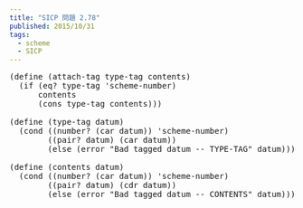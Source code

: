 ```yaml
---
title: "SICP 問題 2.78"
published: 2015/10/31
tags:
  - scheme
  - SICP
---
```



<pre class="code lang-scheme" data-lang="scheme" data-unlink><span class="synSpecial">(</span><span class="synStatement">define</span> <span class="synSpecial">(</span>attach-tag type-tag contents<span class="synSpecial">)</span>
  <span class="synSpecial">(</span><span class="synStatement">if</span> <span class="synSpecial">(</span><span class="synIdentifier">eq?</span> type-tag <span class="synSpecial">'</span>scheme-number<span class="synSpecial">)</span>
      contents
      <span class="synSpecial">(</span><span class="synIdentifier">cons</span> type-tag contents<span class="synSpecial">)))</span>

<span class="synSpecial">(</span><span class="synStatement">define</span> <span class="synSpecial">(</span>type-tag datum<span class="synSpecial">)</span>
  <span class="synSpecial">(</span><span class="synStatement">cond</span> <span class="synSpecial">((</span><span class="synIdentifier">number?</span> <span class="synSpecial">(</span><span class="synIdentifier">car</span> datum<span class="synSpecial">))</span> <span class="synSpecial">'</span>scheme-number<span class="synSpecial">)</span>
        <span class="synSpecial">((</span><span class="synIdentifier">pair?</span> datum<span class="synSpecial">)</span> <span class="synSpecial">(</span><span class="synIdentifier">car</span> datum<span class="synSpecial">))</span>
        <span class="synSpecial">(</span><span class="synStatement">else</span> <span class="synSpecial">(</span>error <span class="synConstant">&quot;Bad tagged datum -- TYPE-TAG&quot;</span> datum<span class="synSpecial">))))</span>

<span class="synSpecial">(</span><span class="synStatement">define</span> <span class="synSpecial">(</span>contents datum<span class="synSpecial">)</span>
  <span class="synSpecial">(</span><span class="synStatement">cond</span> <span class="synSpecial">((</span><span class="synIdentifier">number?</span> <span class="synSpecial">(</span><span class="synIdentifier">car</span> datum<span class="synSpecial">))</span> <span class="synSpecial">'</span>scheme-number<span class="synSpecial">)</span>
        <span class="synSpecial">((</span><span class="synIdentifier">pair?</span> datum<span class="synSpecial">)</span> <span class="synSpecial">(</span><span class="synIdentifier">cdr</span> datum<span class="synSpecial">))</span>
        <span class="synSpecial">(</span><span class="synStatement">else</span> <span class="synSpecial">(</span>error <span class="synConstant">&quot;Bad tagged datum -- CONTENTS&quot;</span> datum<span class="synSpecial">))))</span>
</pre>


